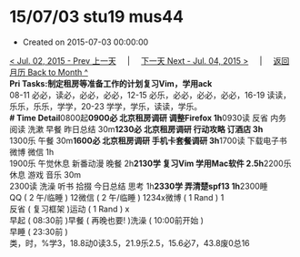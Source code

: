 # 15/07/03 stu19 mus44

* Created on 2015-07-03 00:00:00

[&lt; Jul. 02, 2015 - Prev 上一天](d02.md)     \|     [下一天 Next - Jul. 04, 2015 &gt;](d04.md)     \|     [返回月历 Back to Month ^](index.md)   
**Pri Tasks:**制定租房等准备工作的计划**复习Vim，学用ack**  
08-11 必必，读必，必必，必必，12-15 必乐，必必，必必，必必，16-19 读读，乐乐，乐乐，学学，20-23 学学，学乐，读读，学乐。  
**\# Time Detail**0800起**0900必 北京租房调研 调整Firefox 1h**0930读 反省 内务 阅读 洗漱 早餐 昨日总结 30m**1230必 北京租房调研 行动攻略 订酒店 3h**  
1300乐 午餐 30m**1600必 北京租房调研 手机卡套餐调研 3h**1700读 下载电子书 微博 微信 1h  
1900乐 午觉休息 新番动漫 晚餐 2h**2130学 复习Vim 学用Mac软件 2.5h**2200乐 休息 游戏 音乐 30m  
2300读 洗澡 听书 拾掇 今日总结 思考 1h**2330学 弄清楚spf13 1h**2300睡  
QQ \( 2 午/临睡 \) 12微信 \( 2 午/临睡 \) 1234x微博 \( 1 Rand \) 1  
反省 \( 复习框架 \)运动 \( 1 Rand \) x  
早起 \( 08:30前 \)早餐 \( 再晚也要! \)洗澡 \( 10:00前开始 \)  
早睡 \( 23:30前 \)  
类，时，%学3，18.8动0读3.5，21.9乐2.5，15.6必7，43.8废0总16


